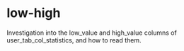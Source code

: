 # low-high
Investigation into the low_value and high_value columns of user_tab_col_statistics, and how to read them.
